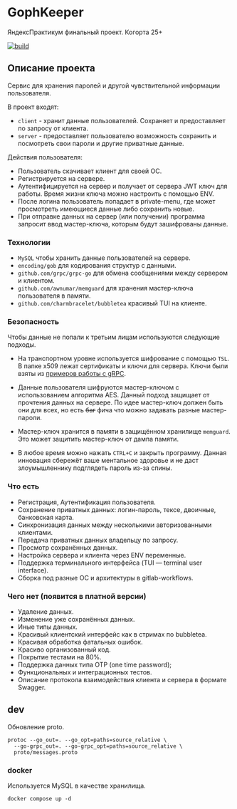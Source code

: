 # GophKeeper

ЯндексПрактикум финальный проект. Когорта 25+

[![build](https://github.com/gam6itko/GophKeeper/actions/workflows/build.yml/badge.svg)](https://github.com/gam6itko/GophKeeper/actions/workflows/build.yml)

## Описание проекта

Сервис для хранения паролей и другой чувствительной информации пользователя.

В проект входят:
- `client` - хранит данные пользователей. Сохраняет и предоставляет по запросу от клиента.
- `server` - предоставляет пользователю возможность сохранить и посмотреть свои пароли и другие приватные данные.


Действия пользователя:

- Пользователь скачивает клиент для своей ОС.
- Регистрируется на сервере.
- Аутентифицируется на сервер и получает от сервера JWT ключ для работы. Время жизни ключа можно настроить с помощью ENV.
- После логина пользователь попадает в private-menu, где может просмотреть имеющиеся данные либо сохранить новые.
- При отправке данных на сервер (или получении) программа запросит ввод мастер-ключа, которым будут зашифрованы данные.



### Технологии

- `MySQL` чтобы хранить данные пользователей на сервере.
- `encoding/gob` для кодирования структур с данными.
- `github.com/grpc/grpc-go` для обмена сообщениями между сервером и клиентом.
- `github.com/awnumar/memguard` для хранения мастер-ключа пользователя в памяти.
- `github.com/charmbracelet/bubbletea` красивый TUI на клиенте. 


### Безопасность

Чтобы данные не попали к третьим лицам используются следующие подходы.

- На транспортном уровне используется шифрование с помощью `TSL`. 
    В папке x509 лежат сертификаты и ключи для сервера. Ключи были взяты из [примеров работы с gRPC](https://github.com/grpc/grpc-go/tree/master/examples/data/x509).

- Данные пользователя шифруются мастер-ключом с использованием алгоритма AES. 
    Данный подход защищает от прочтения данных на сервере.
    По идее мастер-ключ должен быть они для всех, но есть ~~баг~~ фича что можно задавать разные мастер-пароли.

- Мастер-ключ хранится в памяти в защищённом хранилище `memguard`. Это может защитить мастер-ключ от дампа памяти.

- В любое время можно нажать `CTRL+C` и закрыть программу. 
    Данная инновация сбережёт ваше ментальное здоровье и не даст злоумышленнику подглядеть пароль из-за спины.


### Что есть

- Регистрация, Аутентификация пользователя.
- Сохранение приватных данных: логин-пароль, тексе, двоичные, банковская карта.
- Синхронизация данных между несколькими авторизованными клиентами.
- Передача приватных данных владельцу по запросу.
- Просмотр сохранённых данных.
- Настройка сервера и клиента через ENV переменные.
- Поддержка терминального интерфейса (TUI — terminal user interface).
- Сборка под разные ОС и архитектуры в gitlab-workflows.

### Чего нет (появится в платной версии)

- Удаление данных.
- Изменение уже сохранённых данных.
- Иные типы данных.
- Красивый клиентский интерфейс как в стримах по bubbletea.
- Красивая обработка фатальных ошибок.
- Красиво организованный код.
- Покрытие тестами на 80%.
- Поддержка данных типа OTP (one time password);
- Функциональных и интеграционных тестов.
- Описание протокола взаимодействия клиента и сервера в формате Swagger.


## dev

Обновление proto.
```shell
protoc --go_out=. --go_opt=paths=source_relative \
  --go-grpc_out=. --go-grpc_opt=paths=source_relative \
  proto/messages.proto
```

### docker

Используется MySQL в качестве хранилища.
```shell
docker compose up -d
```

